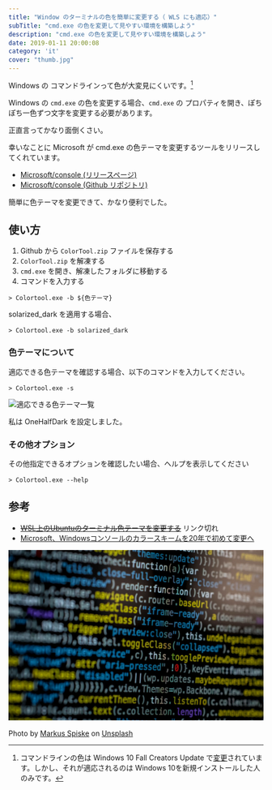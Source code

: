 ```yaml
---
title: "Window のターミナルの色を簡単に変更する（ WLS にも適応）"
subTitle: "cmd.exe の色を変更して見やすい環境を構築しよう"
description: "cmd.exe の色を変更して見やすい環境を構築しよう"
date: 2019-01-11 20:00:08
category: 'it'
cover: "thumb.jpg"
---
```


Windows の コマンドラインって色が大変見にくいです。[^1]

[^1]: コマンドラインの色は Windows 10 Fall Creators Update で[変更](http://www.itmedia.co.jp/news/articles/1708/03/news050.html)されています。しかし、それが適応されるのは Windows 10を新規インストールした人のみです。

Windows の `cmd.exe` の色を変更する場合、`cmd.exe` の プロパティを開き、ぽちぽち一色ずつ文字を変更する必要があります。

正直言ってかなり面倒くさい。

幸いなことに Microsoft が cmd.exe の色テーマを変更するツールをリリースしてくれています。

- [Microsoft/console (リリースページ)](https://github.com/Microsoft/console/releases)
- [Microsoft/console (Github リポジトリ)](https://github.com/Microsoft/console)

簡単に色テーマを変更できて、かなり便利でした。

## 使い方

1. Github から `ColorTool.zip` ファイルを保存する
2. `ColorTool.zip` を解凍する
3. `cmd.exe` を開き、解凍したフォルダに移動する
4. コマンドを入力する

```
> Colortool.exe -b ${色テーマ}
```

solarized_dark を適用する場合、

```
> Colortool.exe -b solarized_dark
```

### 色テーマについて

適応できる色テーマを確認する場合、以下のコマンドを入力してください。

```
> Colortool.exe -s
```

![適応できる色テーマ一覧](https://res.cloudinary.com/ouvill/image/upload/v1547193773/IT/cmd_color_tool_schemes.png)

私は OneHalfDark を設定しました。



### その他オプション

その他指定できるオプションを確認したい場合、ヘルプを表示してください

```
> Colortool.exe --help
```

## 参考

* ~~[WSL上のUbuntuのターミナル色テーマを変更する](https://www.write-ahead-log.net/entry/2018/02/10/231137)~~ リンク切れ
* [Microsoft、Windowsコンソールのカラースキームを20年で初めて変更へ](http://www.itmedia.co.jp/news/articles/1708/03/news050.html)

![](./code.jpg)

Photo by [Markus Spiske](https://unsplash.com/photos/4T5MTKMrjZg?utm_source=unsplash&utm_medium=referral&utm_content=creditCopyText) on [Unsplash](https://unsplash.com/search/photos/command?utm_source=unsplash&utm_medium=referral&utm_content=creditCopyText)

